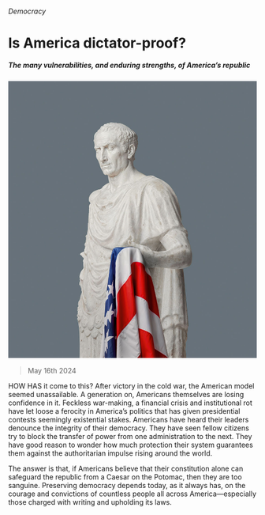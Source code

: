 ###### Democracy

# Is America dictator-proof? 

##### The many vulnerabilities, and enduring strengths, of America’s republic 

![image](images/20240518_LDD001_FH.jpg) 

> May 16th 2024 

HOW HAS it come to this? After victory in the cold war, the American model seemed unassailable. A generation on, Americans themselves are losing confidence in it. Feckless war-making, a financial crisis and institutional rot have let loose a ferocity in America’s politics that has given presidential contests seemingly existential stakes. Americans have heard their leaders denounce the integrity of their democracy. They have seen fellow citizens try to block the transfer of power from one administration to the next. They have good reason to wonder how much protection their system guarantees them against the authoritarian impulse rising around the world.

The answer is that, if Americans believe that their constitution alone can safeguard the republic from a Caesar on the Potomac, then they are too sanguine. Preserving democracy depends today, as it always has, on the courage and convictions of countless people all across America—especially those charged with writing and upholding its laws.

